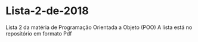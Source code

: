 # Lista-2-de-2018
Lista 2 da matéria de Programação Orientada a Objeto (POO)
A lista está no repositório em formato Pdf
